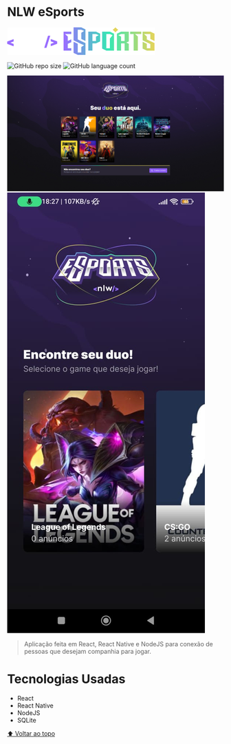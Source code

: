 # NLW eSports
<img src="./assets/nlw-esports-logo.svg" alt="logo nlw esports">

![GitHub repo size](https://img.shields.io/github/repo-size/LukSantana/NLW-eSports)
![GitHub language count](https://img.shields.io/github/languages/count/LukSantana/NLW-eSports)

<img src="./assets/web-screenshot.png" alt="screenshot web application">
<img src="./assets/mobile-screenshot.jpeg" alt="screenshot mobile application">

> Aplicação feita em React, React Native e NodeJS para conexão de pessoas que desejam companhia para jogar.

# Tecnologias Usadas

- React
- React Native
- NodeJS
- SQLite

[⬆ Voltar ao topo](#NLW-eSports)<br>
